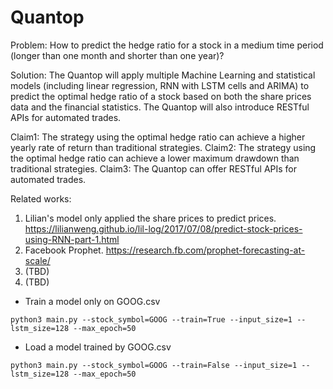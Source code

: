 # Quantop
Problem: How to predict the hedge ratio for a stock in a medium time period (longer than one month and shorter than one year)?

Solution: 
The Quantop will apply multiple Machine Learning and statistical models (including linear regression, RNN with LSTM cells and ARIMA) to predict the optimal hedge ratio of a stock based on both the share prices data and the financial statistics. The Quantop will also introduce RESTful APIs for automated trades.

Claim1: The strategy using the optimal hedge ratio can achieve a higher yearly rate of return than traditional strategies.
Claim2: The strategy using the optimal hedge ratio can achieve a lower maximum drawdown than traditional strategies.
Claim3: The Quantop can offer RESTful APIs for automated trades.

Related works:
1. Lilian's model only applied the share prices to predict prices. https://lilianweng.github.io/lil-log/2017/07/08/predict-stock-prices-using-RNN-part-1.html
2. Facebook Prophet.  https://research.fb.com/prophet-forecasting-at-scale/
3. (TBD)
4. (TBD)

+ Train a model only on GOOG.csv
```
python3 main.py --stock_symbol=GOOG --train=True --input_size=1 --lstm_size=128 --max_epoch=50
```
+ Load a model trained by GOOG.csv
```
python3 main.py --stock_symbol=GOOG --train=False --input_size=1 --lstm_size=128 --max_epoch=50
```
